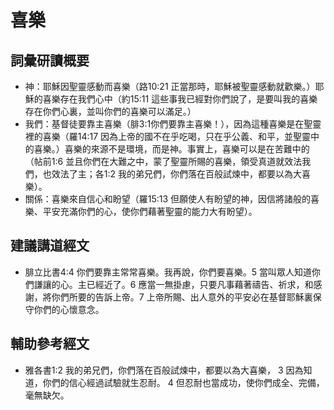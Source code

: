 # 喜樂

## 詞彙研讀概要
+ 神：耶穌因聖靈感動而喜樂（路10:21 正當那時，耶穌被聖靈感動就歡樂。）耶穌的喜樂存在我們心中（約15:11 這些事我已經對你們說了，是要叫我的喜樂存在你們心裏，並叫你們的喜樂可以滿足。）
+ 我們：基督徒要靠主喜樂（腓3:1你們要靠主喜樂！），因為這種喜樂是在聖靈裡的喜樂（羅14:17 因為上帝的國不在乎吃喝，只在乎公義、和平，並聖靈中的喜樂。）喜樂的來源不是環境，而是神。事實上，喜樂可以是在苦難中的（帖前1:6 並且你們在大難之中，蒙了聖靈所賜的喜樂，領受真道就效法我們，也效法了主；各1:2 我的弟兄們，你們落在百般試煉中，都要以為大喜樂）。
+ 關係：喜樂來自信心和盼望（羅15:13 但願使人有盼望的神，因信將諸般的喜樂、平安充滿你們的心，使你們藉著聖靈的能力大有盼望）。

## 建議講道經文
+ 腓立比書4:4 你們要靠主常常喜樂。我再說，你們要喜樂。5 當叫眾人知道你們謙讓的心。主已經近了。6 應當一無掛慮，只要凡事藉著禱告、祈求，和感謝，將你們所要的告訴上帝。7 上帝所賜、出人意外的平安必在基督耶穌裏保守你們的心懷意念。

## 輔助參考經文
+ 雅各書1:2 我的弟兄們，你們落在百般試煉中，都要以為大喜樂， 3 因為知道，你們的信心經過試驗就生忍耐。 4 但忍耐也當成功，使你們成全、完備，毫無缺欠。
